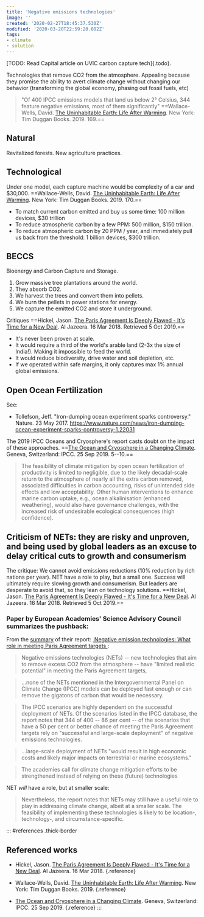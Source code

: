 ```yaml
---
title: 'Negative emissions technologies'
image: ''
created: '2020-02-27T18:45:37.530Z'
modified: '2020-03-20T22:59:20.082Z'
tags:
- climate
- solution
---
```



[TODO: Read Capital article on UVIC carbon capture tech]{.todo}.

Technologies that remove CO2 from the atmosphere. Appealing because they promise the ability to avert climate change without changing our behavior (transforming the global economy, phasing out fossil fuels, etc)

> "Of 400 IPCC emissions models that land us below 2° Celsius, 344 feature negative emissions, most of them significantly" ==Wallace-Wells, David. [The Uninhabitable Earth: Life After Warming](https://en.wikipedia.org/wiki/The_Uninhabitable_Earth_(book)). New York: Tim Duggan Books. 2019. 169.==

## Natural

Revitalized forests. New agriculture practices.

## Technological

Under one model, each capture machine would be complexity of a car and \$30,000. ==Wallace-Wells, David. [The Uninhabitable Earth: Life After Warming](https://en.wikipedia.org/wiki/The_Uninhabitable_Earth_(book)). New York: Tim Duggan Books. 2019. 170.==

-   To match current carbon emitted and buy us some time: 100 million devices, \$30 trillion
-   To reduce atmospheric carbon by a few PPM: 500 million, \$150 trillion.
-   To reduce atmospheric carbon by 20 PPM / year, and immediately pull us back from the threshold: 1 billion devices, \$300 trillion.

## BECCS

Bioenergy and Carbon Capture and Storage.

1.  Grow massive tree plantations around the world.
2.  They absorb CO2.
3.  We harvest the trees and convert them into pellets.
4.  We burn the pellets in power stations for energy.
5.  We capture the emitted CO2 and store it underground.

Critiques ==Hickel, Jason. [The Paris Agreement Is Deeply Flawed - It's Time for a New Deal](https://www.aljazeera.com/indepth/opinion/paris-agreement-deeply-flawed-time-deal-180316115219671.html). Al Jazeera. 16 Mar 2018. Retrieved 5 Oct 2019.==

-   It's never been proven at scale.
-   It would require a third of the world's arable land (2-3x the size of India!). Making it impossible to feed the world.
-   It would reduce biodiversity, drive water and soil depletion, etc.
-   If we operated within safe margins, it only captures max 1% annual global emissions.

## Open Ocean Fertilization

See:

-   Tollefson, Jeff. "Iron-dumping ocean experiment sparks controversy." Nature. 23 May 2017. <https://www.nature.com/news/iron-dumping-ocean-experiment-sparks-controversy-1.22031>

The 2019 IPCC Oceans and Cryosphere's report casts doubt on the impact of these approaches. ==[The Ocean and Cryosphere in a Changing Climate](https://www.ipcc.ch/srocc/home/). Geneva, Switzerland: IPCC. 25 Sep 2019. 5--10.==

> The feasibility of climate mitigation by open ocean fertilization of productivity is limited to negligible, due to the likely decadal-scale return to the atmosphere of nearly all the extra carbon removed, associated difficulties in carbon accounting, risks of unintended side effects and low acceptability. Other human interventions to enhance marine carbon uptake, e.g., ocean alkalinisation (enhanced weathering), would also have governance challenges, with the increased risk of undesirable ecological consequences (high confidence).

## Criticism of NETs: they are risky and unproven, and being used by global leaders as an excuse to delay critical cuts to growth and consumerism

The critique: We cannot avoid emissions reductions (10% reduction by rich nations per year). NET have a role to play, but a small one. Success will ultimately require slowing growth and consumerism. But leaders are desperate to avoid that, so they lean on technology solutions. ==Hickel, Jason. [The Paris Agreement Is Deeply Flawed - It's Time for a New Deal](https://www.aljazeera.com/indepth/opinion/paris-agreement-deeply-flawed-time-deal-180316115219671.html). Al Jazeera. 16 Mar 2018. Retrieved 5 Oct 2019.==

### Paper by European Academies' Science Advisory Council summarizes the pushback:

From the [summary](https://easac.eu/news/details/climate-change-wont-be-solved-by-removing-excess-co2-from-atmosphere/) of their report: [ Negative emission technologies: What role in meeting Paris Agreement targets ](https://easac.eu/fileadmin/PDF_s/reports_statements/Negative_Carbon/EASAC_Report_on_Negative_Emission_Technologies.pdf):

> Negative emissions technologies (NETs) -- new technologies that aim to remove excess CO2 from the atmosphere -- have "limited realistic potential" in meeting the Paris Agreement targets,

> ...none of the NETs mentioned in the Intergovernmental Panel on Climate Change (IPCC) models can be deployed fast enough or can remove the gigatons of carbon that would be necessary.

> The IPCC scenarios are highly dependent on the successful deployment of NETs. Of the scenarios listed in the IPCC database, the report notes that 344 of 400 -- 86 per cent -- of the scenarios that have a 50 per cent or better chance of meeting the Paris Agreement targets rely on "successful and large-scale deployment" of negative emissions technologies.

> ...large-scale deployment of NETs "would result in high economic costs and likely major impacts on terrestrial or marine ecosystems."

> The academies call for climate change mitigation efforts to be strengthened instead of relying on these (future) technologies

NET *will* have a role, but at smaller scale:

> Nevertheless, the report notes that NETs may still have a useful role to play in addressing climate change, albeit at a smaller scale. The feasibility of implementing these technologies is likely to be location-, technology-, and circumstance-specific.

::: #references .thick-border

## Referenced works

* Hickel, Jason. [The Paris Agreement Is Deeply Flawed - It's Time for a New Deal](https://www.aljazeera.com/indepth/opinion/paris-agreement-deeply-flawed-time-deal-180316115219671.html). Al Jazeera. 16 Mar 2018. {.reference}

* Wallace-Wells, David. [The Uninhabitable Earth: Life After Warming](https://en.wikipedia.org/wiki/The_Uninhabitable_Earth_(book)). New York: Tim Duggan Books. 2019. {.reference}

* [The Ocean and Cryosphere in a Changing Climate](https://www.ipcc.ch/srocc/home/). Geneva, Switzerland: IPCC. 25 Sep 2019. {.reference}
:::
